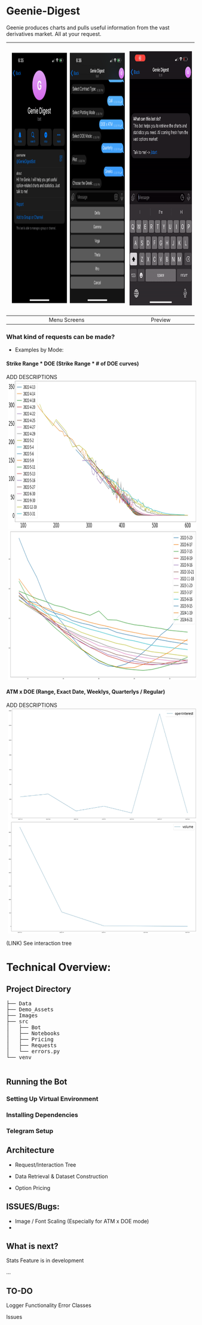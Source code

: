 # Geenie-Digest

Geenie produces charts and pulls useful information from the vast derivatives market. All at your request.


| <img src="Demo_Assets/static_screens.png" width=640 height = 680 hspace = 5/> | <img src="Demo_Assets/animated.gif" width=320 height = 680 vspace = 20/> |
|:--:| :--:|
| Menu Screens | Preview |


### What kind of requests can be made?
- Examples by Mode:

#### Strike Range * DOE (Strike Range * # of DOE curves)
ADD DESCRIPTIONS<br>
<img src="Demo_Assets/SPY-px-range-1y.jpeg" width=1024 height = 400 hspace = 5/>
<img src="Demo_Assets/AAPL-iv-range-all.jpeg" width=1024 height = 400 hspace = 5/>

#### ATM x DOE (Range, Exact Date, Weeklys, Quarterlys / Regular)
ADD DESCRIPTIONS<br>
<img src="Demo_Assets/F-ATM-3m-OI.jpeg" width=720 height = 300 hspace = 5/>
<img src="Demo_Assets/TWTR-ATM-Weekly-Vol.jpeg" width=720 height = 300 hspace = 5/>

(LINK) See interaction tree

# Technical Overview:

## Project Directory
<pre>
├── Data
├── Demo_Assets
├── Images
├── src
│   ├── Bot
│   ├── Notebooks
│   ├── Pricing
│   ├── Requests
│   └── errors.py
└── venv

</pre>

## Running the Bot

### Setting Up Virtual Environment

### Installing Dependencies

### Telegram Setup

## Architecture

- Request/Interaction Tree

- Data Retrieval & Dataset Construction

- Option Pricing


## ISSUES/Bugs:

- Image / Font Scaling (Especially for ATM x DOE mode)
- 

## What is next?

Stats Feature is in development

...

## TO-DO

Logger Functionality
Error Classes

Issues
